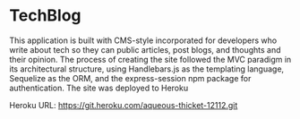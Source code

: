 # TechBlog

This application is built with CMS-style incorporated for developers who write about tech so they can public articles, post blogs, and thoughts and their opinion. The process of creating the site followed the MVC paradigm in its architectural structure, using Handlebars.js as the templating language, Sequelize as the ORM, and the express-session npm package for authentication. The site was deployed to Heroku

Heroku URL: https://git.heroku.com/aqueous-thicket-12112.git




